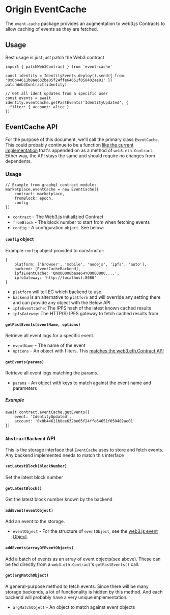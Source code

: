 # Origin EventCache

The `event-cache` package provides an augmentation to web3.js Contracts to allow caching of events as they are fetched.

## Usage

Best usage is just just patch the Web3 contract

    import { patchWeb3Contract } from 'event-cache'
    
    const identity = IdentityEvents.deploy().send({ from: '0x0b44611b8ae632be05f24ffe64651f050402ae01' })
    patchWeb3Contract(identity)

    // Get all ident updates from a specific user
    const events = await identity.eventCache.getPastEvents('IdentityUpdated', {
      filter: { account: alice }
    })

## EventCache API

For the purpose of this document, we'll call the primary class `EventCache`.  This could probably continue to be a function [like the current implementation](https://github.com/OriginProtocol/origin/blob/master/packages/graphql/src/utils/eventCache.js#L31) that's appended on as a method of `web3.eth.Contract`.  Either way, the API stays the same and should require no changes from dependents.

### Usage

    // Example from graphql contract module:
    marketplace.eventCache = new EventCache({
        contract: marketplace,
        fromBlock: epoch,
        config
    })

- `contract` - The Web3.js initiailzied Contract 
- `fromBlock` - The block number to start from when fetching events
- `config` - A configuration `object`.  See below:

#### `config` object

Example `config` object provided to constructor:

    {
        platform: ['browser', 'mobile', 'nodejs', 'ipfs', 'auto'],
        backend: [EventCacheBackend],
        ipfsEventCache: 'QmO0O0O0base64YOO000000....',
        ipfsGateway: 'http://localhost:8080'
    }

- `platform` will tell EC which backend to use.
- `backend` is an alternative to `platform` and will override any setting there and can provide any object with the Below API
- `ipfsEventcache`: The IPFS hash of the latest known cached results
- `ipfsGateway`: The HTTP(S) IPFS gateway to fetch cached results from

#### `getPastEvents(eventName, options)`

Retrieve all event logs for a specific event.

- `eventName` - The name of the event
- `options` - An object with filters. This [matches the web3.eth.Contract API](https://web3js.readthedocs.io/en/1.0/web3-eth-contract.html#getpastevents)

#### `getEvents(params)`

Retrieve all event logs matching the params. 

- `params` - An object with keys to match against the event name and parameters

##### Example

    await contract.eventCache.getEvents({
        event: 'IdentityUpdated',
        account: '0x0b44611b8ae632be05f24ffe64651f050402ae01'
    })

### `AbstractBackend` API

This is the storage interface that `EventCache` uses to store and fetch events. Any backend implemented needs to match this interface

#### `setLatestBlock(blockNumber)`

Set the latest block number

#### `getLatestBlock()`

Get the latest block number known by the backend

#### `addEvent(eventObject)`

Add an event to the storage.

- `eventObject` - For the structure of `eventObject`, see the [web3.js event Object](https://web3js.readthedocs.io/en/1.0/web3-eth-contract.html#contract-events-return). 

#### `addEvents(arrayOfEventObjects)`

Add a batch of events as an array of event objects(see above).  These can be fed directly from a `web3.eth.Contract`'s `getPastEvents()` call.

#### `get(argMatchObject)`

A general-purpose method to fetch events.  Since there will be many storage backends, a lot of functionality is hidden by this method.  And each backend will probably have a very unique implementation.

- `argMatchObject` - An object to match against event objects
